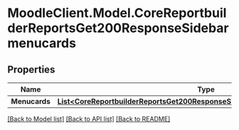 # MoodleClient.Model.CoreReportbuilderReportsGet200ResponseSidebarmenucards

## Properties

Name | Type | Description | Notes
------------ | ------------- | ------------- | -------------
**Menucards** | [**List&lt;CoreReportbuilderReportsGet200ResponseSidebarmenucardsMenucardsInner&gt;**](CoreReportbuilderReportsGet200ResponseSidebarmenucardsMenucardsInner.md) |  | [optional] 

[[Back to Model list]](../README.md#documentation-for-models) [[Back to API list]](../README.md#documentation-for-api-endpoints) [[Back to README]](../README.md)

